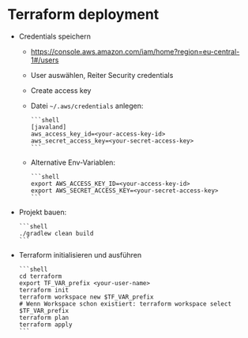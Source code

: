 # Terraform deployment

* Credentials speichern
  * https://console.aws.amazon.com/iam/home?region=eu-central-1#/users
  * User auswählen, Reiter Security credentials
  * Create access key
  * Datei `~/.aws/credentials` anlegen:

        ```shell
        [javaland]
        aws_access_key_id=<your-access-key-id>
        aws_secret_access_key=<your-secret-access-key>
        ```
  * Alternative Env-Variablen:

        ```shell
        export AWS_ACCESS_KEY_ID=<your-access-key-id>
        export AWS_SECRET_ACCESS_KEY=<your-secret-access-key>
        ```
* Projekt bauen:

      ```shell
      ./gradlew clean build
      ```
* Terraform initialisieren und ausführen
     
      ```shell
      cd terraform
      export TF_VAR_prefix <your-user-name>
      terraform init
      terraform workspace new $TF_VAR_prefix
      # Wenn Workspace schon existiert: terraform workspace select $TF_VAR_prefix
      terraform plan
      terraform apply
      ```

